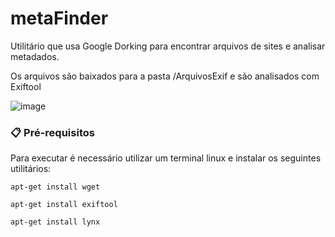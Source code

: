 # metaFinder

Utilitário que usa Google Dorking para encontrar arquivos de sites e analisar metadados.

Os arquivos são baixados para a pasta /ArquivosExif e são analisados com Exiftool

![image](https://user-images.githubusercontent.com/76706456/151644843-af0aa2b1-6079-4178-9cca-3439a6843e3d.png)

### 📋 Pré-requisitos

Para executar é necessário utilizar um terminal linux e instalar os seguintes utilitários:

```
apt-get install wget
```
```
apt-get install exiftool
```
```
apt-get install lynx
```
